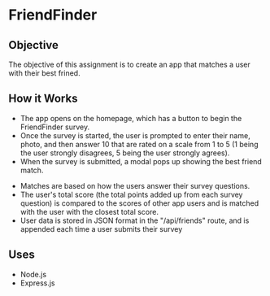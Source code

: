 # FriendFinder

## Objective
The objective of this assignment is to create an app that matches a user with their best frined. 

## How it Works
- The app opens on the homepage, which has a button to begin the FriendFinder survey.
- Once the survey is started, the user is prompted to enter their name, photo, and then answer 10 that are rated on a scale from 1 to 5 (1 being the user strongly disagrees, 5 being the user strongly agrees).  
- When the survey is submitted, a modal pops up showing the best friend match.
* Matches are based on how the users answer their survey questions.
* The user's total score (the total points added up from each survey question) is compared to the scores of other app users and is matched with the user with the closest total score.
* User data is stored in JSON format in the "/api/friends" route, and is appended each time a user submits their survey

## Uses

- Node.js
- Express.js